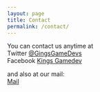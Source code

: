 ```yaml
---
layout: page
title: Contact 
permalink: /contact/
---
```


You can contact us anytime at 
<br>
Twitter [@GingsGameDevs](https://twitter.com/KingsGameDevs)<br>
Facebook [Kings Gamedev](https://www.facebook.com/kings.smith.7545)<br>

and also at our mail:
<br>
[Mail](mailto:kingsgamedevelopers@gmail.com)<br>
